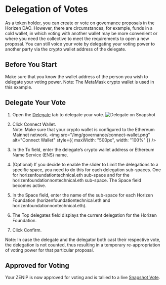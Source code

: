 # Delegation of Votes

As a token holder, you can create or vote on governance proposals in the Horizen DAO. However, there are circumstances, for example, funds in a cold wallet, in which voting with another wallet may be more convenient or where you need the collective to meet the requirements to open a new proposal. You can still voice your vote by delegating your voting power to another party via the crypto wallet address of the delegate.

## Before You Start​

Make sure that you know the wallet address of the person you wish to delegate your voting power.
Note: The MetaMask crypto wallet is used in this example.

## Delegate Your Vote

1. Open the [Delegate](https://snapshot.org/#/delegate/horizenfoundation.eth) tab to delegate your vote.
   <img src="/img/governance/snapshot-delegate.png" alt="Delegate on Snapshot"/>

2. Click Connect Wallet.<br/>
   Note: Make sure that your crypto wallet is configured to the Ethereum Mainnet network.
   <img src="/img/governance/connect-wallet.png" alt="Connect Wallet" style={{ maxWidth: "500px", width: "100%" }} />

3. In the To field, enter the delegate’s crypto wallet address or Ethereum Name Service (ENS) name.
4. (Optional) If you decide to enable the slider to Limit the delegations to a specific space, you need to do this for each delegation sub-spaces. One for horizenfoundationtechnical.eth sub-space and for the horizenfoundationnontechnical.eth sub-space. The Space field becomes active.
5. In the Space field, enter the name of the sub-space for each Horizen Foundation (horizenfoundationtechnical.eth and horizenfoundationnontechnical.eth).
6. The Top delegates field displays the current delegation for the Horizen Foundation.
7. Click Confirm.

Note: In case the delegate and the delegator both cast their respective vote, the delegation is not counted, thus resulting in a temporary re-appropriation of voting power for that particular proposal.

## Approved for Voting​

Your ZENIP is now approved for voting and is tallied to a live [Snapshot Vote](https://snapshot.org/#/horizenfoundation.eth).
